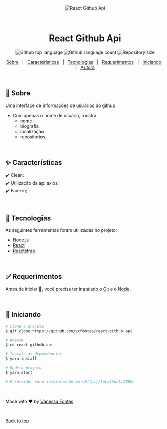 <div align="center" id="top"> 
  <img src="./.github/app.gif" alt="React Github Api" />

  &#xa0;

  <!-- <a href="https://reactgithubapi.netlify.app">Demo</a> -->
</div>

<h1 align="center">React Github Api</h1>

<p align="center">
  <img alt="Github top language" src="https://img.shields.io/github/languages/top/vxfontes/react-github-api?color=56BEB8">

  <img alt="Github language count" src="https://img.shields.io/github/languages/count/vxfontes/react-github-api?color=56BEB8">

  <img alt="Repository size" src="https://img.shields.io/github/repo-size/vxfontes/react-github-api?color=56BEB8">
</p>

<p align="center">
  <a href="#dart-sobre">Sobre</a> &#xa0; | &#xa0; 
  <a href="#sparkles-características">Características</a> &#xa0; | &#xa0;
  <a href="#rocket-tecnologias">Tecnologias</a> &#xa0; | &#xa0;
  <a href="#white_check_mark-requerimentos">Requerimentos</a> &#xa0; | &#xa0;
  <a href="#checkered_flag-iniciando">Iniciando</a> &#xa0; | &#xa0;
  <a href="https://github.com/vxfontes" target="_blank">Autora</a>
</p>

<br>

## :dart: Sobre ##

Uma interface de informações de usuários do github

- Com apenas o nome de usuario, mostra:
    - nome
    - biografia
    - localização
    - repositórios
 
<br>

## :sparkles: Características ##

:heavy_check_mark: Clean;\
:heavy_check_mark: Utilização da api axios;\
:heavy_check_mark: Fade in;

<br>

## :rocket: Tecnologias ##

As seguintes ferramentas foram utilizadas no projeto:

- [Node.js](https://nodejs.org/en/)
- [React](https://pt-br.reactjs.org/)
- [Reactstrap](https://reactstrap.github.io)

<br>

## :white_check_mark: Requerimentos ##

Antes de iniciar :checkered_flag:, você precisa ter instalado o [Git](https://git-scm.com) e o [Node](https://nodejs.org/en/).

<br>

## :checkered_flag: Iniciando ##

```bash
# Clone o projeto
$ git clone https://github.com/vxfontes/react-github-api

# Acesse
$ cd react-github-api

# Instale as dependencias
$ yarn install

# Rode o projeto
$ yarn start

# O servidor será inicializado em <http://localhost:3000>
```
<br>

Made with :heart: by <a href="https://github.com/vxfontes" target="_blank">Vanessa Fontes</a>

&#xa0;

<a href="#top">Back to top</a>
